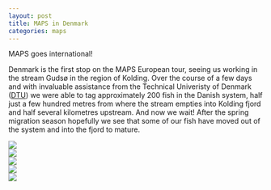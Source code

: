```yaml
---
layout: post
title: MAPS in Denmark
categories: maps
---
```

MAPS goes international!

Denmark is the first stop on the MAPS European tour, seeing us working in the stream Gudsø in the region of Kolding. <!--more--> Over the course of a few days and with invaluable assistance from the Technical Univeristy of Denmark ([DTU](https://www.dtu.dk/)) we were able to tag approximately 200 fish in the Danish system, half just a few hundred metres from where the stream empties into Kolding fjord and half several kilometres upstream. And now we wait! After the spring migration season hopefully we see that some of our fish have moved out of the system and into the fjord to mature.


<div class="swiper">
  <div class="swiper-wrapper">
    <div class="swiper-slide">
      <img src="https://user-images.githubusercontent.com/96004332/148944986-1aff75a3-4715-4ba1-95f5-72b500282230.jpg" />
    </div>
    <div class="swiper-slide">
      <img src="https://user-images.githubusercontent.com/96004332/148945052-2c8342c2-015f-4d21-903b-a74b5647b205.jpg" />
    </div>
    <div class="swiper-slide">
      <img src="https://user-images.githubusercontent.com/96004332/148945123-2544f229-7b51-47f9-b099-5868cecc27b6.JPG" />
    </div>
    <div class="swiper-slide">
      <img src="https://user-images.githubusercontent.com/96004332/148945172-5a69e899-767c-49f6-b5a5-68adbb25f59b.JPG" />
    </div>
    <div class="swiper-slide">
      <img src="https://user-images.githubusercontent.com/96004332/148945273-f5afac1b-073f-489d-b74c-2d82d88a9edc.JPG" />
    </div>
  </div>
  <div class="swiper-button-prev"></div>
  <div class="swiper-button-next"></div>
  <div class="swiper-pagination"></div>
</div>